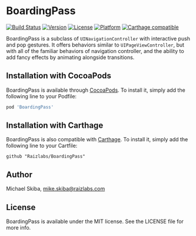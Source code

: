# BoardingPass

[![Build Status](https://travis-ci.org/Raizlabs/BoardingPass.svg?branch=develop)](https://travis-ci.org/Raizlabs/BoardingPass)
[![Version](https://img.shields.io/cocoapods/v/BoardingPass.svg?style=flat)](http://cocoapods.org/pods/BoardingPass)
[![License](https://img.shields.io/cocoapods/l/BoardingPass.svg?style=flat)](http://cocoapods.org/pods/BoardingPass)
[![Platform](https://img.shields.io/cocoapods/p/BoardingPass.svg?style=flat)](http://cocoapods.org/pods/BoardingPass)
[![Carthage compatible](https://img.shields.io/badge/Carthage-compatible-4BC51D.svg?style=flat)](https://github.com/Carthage/Carthage)

BoardingPass is a subclass of `UINavigationController` with interactive push and pop gestures. It offers behaviors similar to `UIPageViewController`, but with all of the familiar behaviors of navigation controller, and the ability to add fancy effects by animating alongside transitions.

## Installation with CocoaPods

BoardingPass is available through [CocoaPods](http://cocoapods.org). To install
it, simply add the following line to your Podfile:

```ruby
pod 'BoardingPass'
```

## Installation with Carthage

BoardingPass is also compatible with [Carthage](https://github.com/Carthage/Carthage). To install it, simply add the following line to your Cartfile:

```ogdl
github "Raizlabs/BoardingPass"
```

## Author

Michael Skiba, mike.skiba@raizlabs.com

## License

BoardingPass is available under the MIT license. See the LICENSE file for more info.
